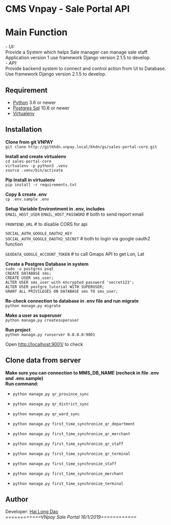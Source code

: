 # CMS Vnpay - Sale Portal API
 
# Main Function
*- UI:*  
Provide a System which helps Sale manager can manage sale staff. Application version 1 use framework Django version 2.1.5 to develop.  
*- API:*  
Provide backend system to connect and control action from UI to Database. Use framework Django version 2.1.5 to develop.

## Requirement
- [Python](https://www.python.org/) 3.6 or newer  
- [Postgres Sql](https://www.postgresql.org/) 10.8 or newer  
- [Virtualenv](https://virtualenv.pypa.io/en/latest/)

## Installation
**Clone from git VNPAY**  
`git clone http://gitkhdn.vnpay.local/khdn/gs/sales-portal-core.git`  

**Install and create virtualenv**  
`cd sales-portal-core`  
`virtualenv -p python3 .venv`  
`source .venv/bin/activate`  

**Pip Install in virtualenv**  
`pip install -r requirements.txt`  

**Copy & create .env**  
`cp .env.sample .env`  

**Setup Variable Environtment in .env, includes**   
`EMAIL_HOST_USER` 
`EMAIL_HOST_PASSWORD`  # both to send report email

`FRONTEND_URL`  # to disable CORS for api

`SOCIAL_AUTH_GOOGLE_OAUTH2_KEY`  
`SOCIAL_AUTH_GOOGLE_OAUTH2_SECRET` # both to login via google oauth2 function 
 
`GEODATA_GOOGLE_ACCOUNT_TOKEN`  # to call Gmaps API to get Lon, Lat

**Create a Postgres Database in system**  
`sudo -u postgres psql`  
`CREATE DATABASE sms;`  
`CREATE USER sms_user;`  
`ALTER USER sms_user with encrypted password 'secret123';`  
`ALTER USER postgre_tutorial WITH SUPERUSER;`  
`GRANT ALL PRIVILEGES ON DATABASE sms TO sms_user;`  

**Re-check connection to database in .env file and run migrate**  
`python manage.py migrate`  

**Make a user as superuser**  
`python manage.py createsuperuser`

**Run project**  
`python manage.py runserver 0.0.0.0:9001`  

Open [http://localhost:9001/](http://localhost:9001/) to check

## Clone data from server
**Make sure you can connection to MMS_DB_NAME (recheck in file .env and .env.sample)  
Run command:**
- `python manage.py qr_province_sync` 
- `python manage.py qr_district_sync` 
- `python manage.py qr_ward_sync` 

- `python manage.py first_time_synchronize_qr_department` 
- `python manage.py first_time_synchronize_qr_merchant` 
- `python manage.py first_time_synchronize_qr_staff` 
- `python manage.py first_time_synchronize_qr_terminal` 

- `python manage.py first_time_synchronize_staff` 
- `python manage.py first_time_synchronize_merchant` 
- `python manage.py first_time_synchronize_terminal` 

## Author
Developer: [Hai Long Dao](http://longblog.info)  
_============VNpay Sale Portal 16/1/2019============_
